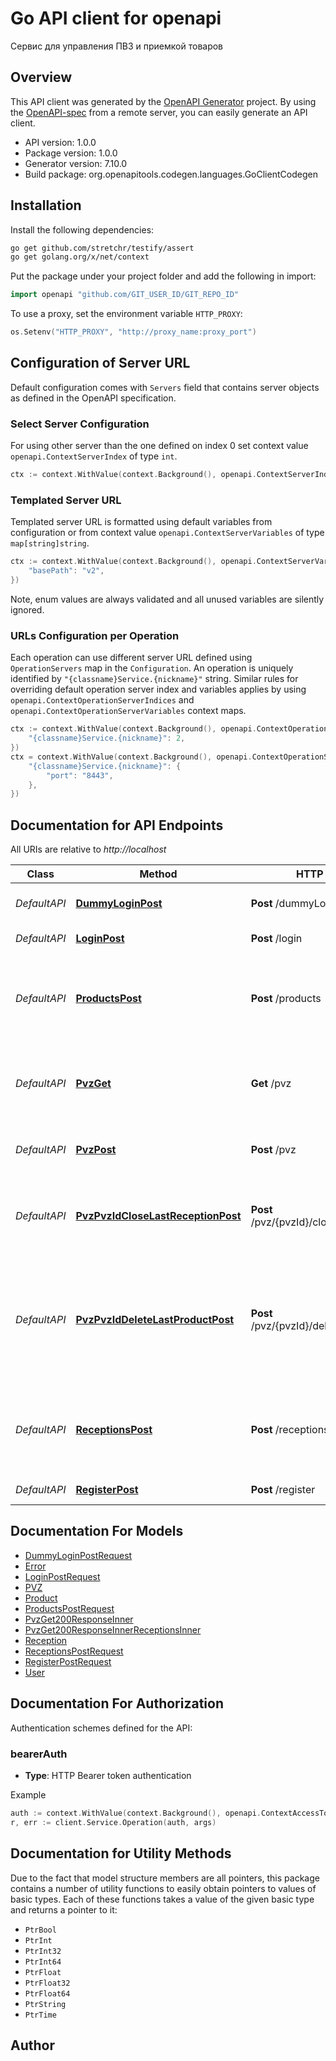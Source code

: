 # Go API client for openapi

Сервис для управления ПВЗ и приемкой товаров

## Overview
This API client was generated by the [OpenAPI Generator](https://openapi-generator.tech) project.  By using the [OpenAPI-spec](https://www.openapis.org/) from a remote server, you can easily generate an API client.

- API version: 1.0.0
- Package version: 1.0.0
- Generator version: 7.10.0
- Build package: org.openapitools.codegen.languages.GoClientCodegen

## Installation

Install the following dependencies:

```sh
go get github.com/stretchr/testify/assert
go get golang.org/x/net/context
```

Put the package under your project folder and add the following in import:

```go
import openapi "github.com/GIT_USER_ID/GIT_REPO_ID"
```

To use a proxy, set the environment variable `HTTP_PROXY`:

```go
os.Setenv("HTTP_PROXY", "http://proxy_name:proxy_port")
```

## Configuration of Server URL

Default configuration comes with `Servers` field that contains server objects as defined in the OpenAPI specification.

### Select Server Configuration

For using other server than the one defined on index 0 set context value `openapi.ContextServerIndex` of type `int`.

```go
ctx := context.WithValue(context.Background(), openapi.ContextServerIndex, 1)
```

### Templated Server URL

Templated server URL is formatted using default variables from configuration or from context value `openapi.ContextServerVariables` of type `map[string]string`.

```go
ctx := context.WithValue(context.Background(), openapi.ContextServerVariables, map[string]string{
	"basePath": "v2",
})
```

Note, enum values are always validated and all unused variables are silently ignored.

### URLs Configuration per Operation

Each operation can use different server URL defined using `OperationServers` map in the `Configuration`.
An operation is uniquely identified by `"{classname}Service.{nickname}"` string.
Similar rules for overriding default operation server index and variables applies by using `openapi.ContextOperationServerIndices` and `openapi.ContextOperationServerVariables` context maps.

```go
ctx := context.WithValue(context.Background(), openapi.ContextOperationServerIndices, map[string]int{
	"{classname}Service.{nickname}": 2,
})
ctx = context.WithValue(context.Background(), openapi.ContextOperationServerVariables, map[string]map[string]string{
	"{classname}Service.{nickname}": {
		"port": "8443",
	},
})
```

## Documentation for API Endpoints

All URIs are relative to *http://localhost*

Class | Method | HTTP request | Description
------------ | ------------- | ------------- | -------------
*DefaultAPI* | [**DummyLoginPost**](docs/DefaultAPI.md#dummyloginpost) | **Post** /dummyLogin | Получение тестового токена
*DefaultAPI* | [**LoginPost**](docs/DefaultAPI.md#loginpost) | **Post** /login | Авторизация пользователя
*DefaultAPI* | [**ProductsPost**](docs/DefaultAPI.md#productspost) | **Post** /products | Добавление товара в текущую приемку (только для сотрудников ПВЗ)
*DefaultAPI* | [**PvzGet**](docs/DefaultAPI.md#pvzget) | **Get** /pvz | Получение списка ПВЗ с фильтрацией по дате приемки и пагинацией
*DefaultAPI* | [**PvzPost**](docs/DefaultAPI.md#pvzpost) | **Post** /pvz | Создание ПВЗ (только для модераторов)
*DefaultAPI* | [**PvzPvzIdCloseLastReceptionPost**](docs/DefaultAPI.md#pvzpvzidcloselastreceptionpost) | **Post** /pvz/{pvzId}/close_last_reception | Закрытие последней открытой приемки товаров в рамках ПВЗ
*DefaultAPI* | [**PvzPvzIdDeleteLastProductPost**](docs/DefaultAPI.md#pvzpvziddeletelastproductpost) | **Post** /pvz/{pvzId}/delete_last_product | Удаление последнего добавленного товара из текущей приемки (LIFO, только для сотрудников ПВЗ)
*DefaultAPI* | [**ReceptionsPost**](docs/DefaultAPI.md#receptionspost) | **Post** /receptions | Создание новой приемки товаров (только для сотрудников ПВЗ)
*DefaultAPI* | [**RegisterPost**](docs/DefaultAPI.md#registerpost) | **Post** /register | Регистрация пользователя


## Documentation For Models

 - [DummyLoginPostRequest](docs/DummyLoginPostRequest.md)
 - [Error](docs/Error.md)
 - [LoginPostRequest](docs/LoginPostRequest.md)
 - [PVZ](docs/PVZ.md)
 - [Product](docs/Product.md)
 - [ProductsPostRequest](docs/ProductsPostRequest.md)
 - [PvzGet200ResponseInner](docs/PvzGet200ResponseInner.md)
 - [PvzGet200ResponseInnerReceptionsInner](docs/PvzGet200ResponseInnerReceptionsInner.md)
 - [Reception](docs/Reception.md)
 - [ReceptionsPostRequest](docs/ReceptionsPostRequest.md)
 - [RegisterPostRequest](docs/RegisterPostRequest.md)
 - [User](docs/User.md)


## Documentation For Authorization


Authentication schemes defined for the API:
### bearerAuth

- **Type**: HTTP Bearer token authentication

Example

```go
auth := context.WithValue(context.Background(), openapi.ContextAccessToken, "BEARER_TOKEN_STRING")
r, err := client.Service.Operation(auth, args)
```


## Documentation for Utility Methods

Due to the fact that model structure members are all pointers, this package contains
a number of utility functions to easily obtain pointers to values of basic types.
Each of these functions takes a value of the given basic type and returns a pointer to it:

* `PtrBool`
* `PtrInt`
* `PtrInt32`
* `PtrInt64`
* `PtrFloat`
* `PtrFloat32`
* `PtrFloat64`
* `PtrString`
* `PtrTime`

## Author



